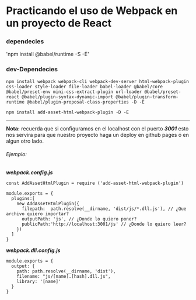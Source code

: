 # Practicando el uso de Webpack en un proyecto de React

### dependecies

'npm install @babel/runtime -S -E'

### dev-Dependecies

`npm install webpack webpack-cli webpack-dev-server html-webpack-plugin css-loader style-loader file-loader babel-loader @babel/core @babel/preset-env mini-css-extract-plugin url-loader @babel/preset-react @babel/plugin-syntax-dynamic-import @babel/plugin-transform-runtime @babel/plugin-proposal-class-properties -D -E`


`npm install add-asset-html-webpack-plugin -D -E`

----

**Nota:** recuerda que si configuramos en el localhost con el puerto ***3001*** esto nos servira para que nuestro proyecto haga un deploy en github pages ó en algun otro lado.

###### Ejemplo:

***webpack.config.js***

```
const AddAssetHtmlPlugin = require ('add-asset-html-webpack-plugin')

module.exports = {
  plugins:[
    new AddAssetHtmlPlugin({
      filepath:  path.resolve(__dirname, 'dist/js/*.dll.js'), // ¿Que archivo quiero importar?
      outputPath: 'js', // ¿Donde lo quiero poner?
      publicPath:'http://localhost:3001/js' // ¿Donde lo quiero leer?
    })
  ]
}
```

***webpack.dll.config.js***

```
module.exports = {
  output: {
    path: path.resolve(__dirname, 'dist'),
    filename: "js/[name].[hash].dll.js",
    library: '[name]'
  }
}
```